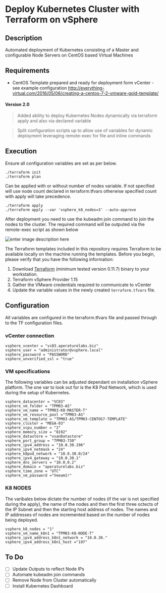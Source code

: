 # Deploy Kubernetes Cluster with Terraform on vSphere 

## Description
Automated deployment of Kubernetes consisting of a Master and configurable Node Servers on CentOS based Virtual Machines

## Requirements
 - CentOS Template prepared and ready for deployment form vCenter - see example configuration http://everything-virtual.com/2016/05/06/creating-a-centos-7-2-vmware-gold-template/

#### Version 2.0
> Added ability to deploy Kubernetes Nodes dynamically via terraform apply and also via declared variable

> Split configuration scripts up to allow use of variables for dynamic deployment leveraging remote-exec for file and inline commands

## Execution

Ensure all configuration variables are set as per below.

    ./terraform init
    ./terraform plan
 
Can be applied with or without number of nodes variable. If not specified will use node count declared in terraform.tfvars otherwise specified count with apply will take precedence.
 
    ./terraform apply
    ./terraform apply --var 'vsphere_k8_nodes=3' --auto-approve
    
After deployment you need to use the kubeadm join command to join the nodes to the cluster. The required command will be outputed via the remote-exec script as shown below

![enter image description here](https://snipboard.io/L9Zqpa.jpg)

The Terraform templates included in this repository requires Terraform to be available locally on the machine running the templates.  Before you begin, please verify that you have the following information:

1. Download [Terraform](https://releases.hashicorp.com/terraform/0.11.7/) (minimum tested version 0.11.7) binary to your workstation.
2. Terraform vSphere Provider 1.15 
3. Gather the VMware credentials required to communicate to vCenter
4. Update the variable values in the newly created `terraform.tfvars` file.


## Configuration
All variables are configured in the terraform.tfvars file and passed through to the TF configuration files.


### vCenter connection

    vsphere_vcenter = "vc03.aperaturelabs.biz"
    vsphere_user = "administrator@vsphere.local"
    vsphere_password = "PASSWORD"
    vsphere_unverified_ssl = "true"

### VM specifications

The following variables can be adjusted dependant on installation vSphere platform. The one var to look out for is the K8 Pod Network, which is used during the setup of Kubernetes.

    vsphere_datacenter = "VC03"
    vsphere_vm_folder = "TPM03-AS"
    vsphere_vm_name = "TPM03-K8-MASTER-T"
    vsphere_vm_resource_pool ="TPM03-AS"
    vsphere_vm_template = "TPM03-AS/TPM03-CENTOS7-TEMPLATE"
    vsphere_cluster = "MEGA-03"
    vsphere_vcpu_number = "2"
    vsphere_memory_size = "8192"
    vsphere_datastore = "vsanDatastore"
    vsphere_port_group = "TPM03-730"
    vsphere_ipv4_address = "10.0.30.196"
    vsphere_ipv4_netmask = "24"
    vsphere_k8pod_network = "10.0.30.0/24"
    vsphere_ipv4_gateway = "10.0.30.1"
    vsphere_dns_servers = "10.0.0.2"
    vsphere_domain = "aperaturelabs.biz"
    vsphere_time_zone = "UTC"
    vsphere_vm_password ="Veeam1!"

### K8 NODES

The varibales below dictate the number of nodes (if the var is not specified during the apply), the name of the nodes and then the first three octects of the IP Subnet and then the starting host address of nodes. The names and IP addresses of nodes are incremented based on the number of nodes being deployed.

    vsphere_k8_nodes = "1"
    vsphere_vm_name_k8n1 = "TPM03-K8-NODE-T"
    vsphere_ipv4_address_k8n1_network = "10.0.30."
    vsphere_ipv4_address_k8n1_host ="197"

## To Do

 - [ ] Update Outputs to reflect Node IPs
 - [ ] Automate kubeadm join commands
 - [ ] Remove Node from Cluster automatically
 - [ ] Install Kubernetes Dashboard
